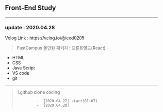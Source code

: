 ## Front-End Study
___
### update : 2020.04.28

Velog Link : https://velog.io/@ieed0205
> FastCampus 올인원 패키지 : 프론트엔드(React)

* HTML
* CSS
* Java Script
* VS code
* git
___

> 1.github clone coding
>             
>              -  [2020.04.27] start(01~07)
>              -  [2020.04.28] 